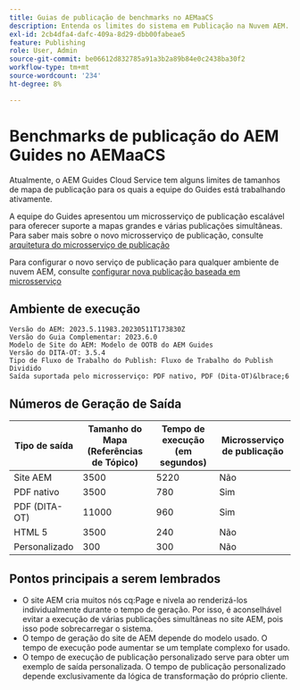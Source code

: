 ```yaml
---
title: Guias de publicação de benchmarks no AEMaaCS
description: Entenda os limites do sistema em Publicação na Nuvem AEM.
exl-id: 2cb4dfa4-dafc-409a-8d29-dbb00fabeae5
feature: Publishing
role: User, Admin
source-git-commit: be06612d832785a91a3b2a89b84e0c2438ba30f2
workflow-type: tm+mt
source-wordcount: '234'
ht-degree: 8%

---
```


# Benchmarks de publicação do AEM Guides no AEMaaCS

Atualmente, o AEM Guides Cloud Service tem alguns limites de tamanhos de mapa de publicação para os quais a equipe do Guides está trabalhando ativamente.

A equipe do Guides apresentou um microsserviço de publicação escalável para oferecer suporte a mapas grandes e várias publicações simultâneas. Para saber mais sobre o novo microsserviço de publicação, consulte [arquitetura do microsserviço de publicação](publish-microservice-architecture-and-performance.md)

Para configurar o novo serviço de publicação para qualquer ambiente de nuvem AEM, consulte [configurar nova publicação baseada em microsserviço](configure-microservices.md)


## Ambiente de execução

    Versão do AEM: 2023.5.11983.20230511T173830Z
    Versão do Guia Complementar: 2023.6.0
    Modelo de Site do AEM: Modelo de OOTB do AEM Guides
    Versão do DITA-OT: 3.5.4
    Tipo de Fluxo de Trabalho do Publish: Fluxo de Trabalho do Publish Dividido
    Saída suportada pelo microsserviço: PDF nativo, PDF (Dita-OT)&lbrace;6

## Números de Geração de Saída

| Tipo de saída | Tamanho do Mapa (Referências de Tópico) | Tempo de execução (em segundos) | Microsserviço de publicação |
|---------------|------------------------------|----------------------------|-----------------------|
| Site AEM | 3500 | 5220 | Não |
| PDF nativo | 3500 | 780 | Sim |
| PDF (DITA-OT) | 11000 | 960 | Sim |
| HTML 5 | 3500 | 240 | Não |
| Personalizado | 300 | 300 | Não |

## Pontos principais a serem lembrados

- O site AEM cria muitos nós cq:Page e nivela ao renderizá-los individualmente durante o tempo de geração. Por isso, é aconselhável evitar a execução de várias publicações simultâneas no site AEM, pois isso pode sobrecarregar o sistema.
- O tempo de geração do site de AEM depende do modelo usado. O tempo de execução pode aumentar se um template complexo for usado.
- O tempo de execução de publicação personalizado serve para obter um exemplo de saída personalizada. O tempo de publicação personalizado depende exclusivamente da lógica de transformação do próprio cliente.
